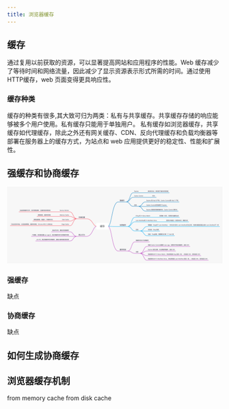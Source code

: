 ```yaml
---
title: 浏览器缓存
---
```


## 缓存
通过复用以前获取的资源，可以显著提高网站和应用程序的性能。Web 缓存减少了等待时间和网络流量，因此减少了显示资源表示形式所需的时间。通过使用 HTTP缓存，web 页面变得更具响应性。

### 缓存种类
缓存的种类有很多,其大致可归为两类：私有与共享缓存。共享缓存存储的响应能够被多个用户使用。私有缓存只能用于单独用户。
私有缓存如浏览器缓存，共享缓存如代理缓存，除此之外还有网关缓存、CDN、反向代理缓存和负载均衡器等部署在服务器上的缓存方式，为站点和 web 应用提供更好的稳定性、性能和扩展性。

## 强缓存和协商缓存
![缓存](../img/cache.png)
### 强缓存
缺点
### 协商缓存
缺点

## 如何生成协商缓存

## 浏览器缓存机制
from memory cache
from disk cache

